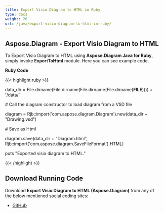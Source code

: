 ```yaml
---
title: Export Visio Diagram to HTML in Ruby
type: docs
weight: 20
url: /java/export-visio-diagram-to-html-in-ruby/
---
```


## **Aspose.Diagram - Export Visio Diagram to HTML**
To Export Visio Diagram to HTML using **Aspose.Diagram Java for Ruby**, simply invoke **ExportToHtml** module. Here you can see example code.

**Ruby Code**

{{< highlight ruby >}}

 data_dir = File.dirname(File.dirname(File.dirname(File.dirname(__FILE__)))) + '/data/'

\# Call the diagram constructor to load diagram from a VSD file

diagram = Rjb::import('com.aspose.diagram.Diagram').new(data_dir + "Drawing.vsd")

\# Save as Html

diagram.save(data_dir + "Diagram.html", Rjb::import('com.aspose.diagram.SaveFileFormat').HTML)

puts "Exported visio diagram to HTML."

{{< /highlight >}}
## **Download Running Code**
Download **Export Visio Diagram to HTML (Aspose.Diagram)** from any of the below mentioned social coding sites:

- [GitHub](https://github.com/asposediagram/Aspose.Diagram-for-Java/blob/master/Plugins/Aspose_Diagram_Java_for_Ruby/lib/asposediagramjava/Export/exporttohtml.rb)
